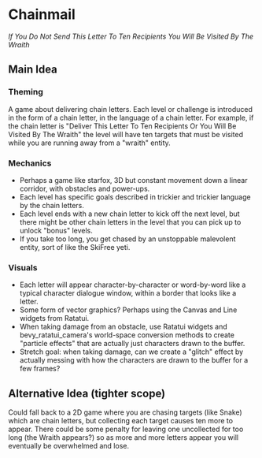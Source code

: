# Chainmail

_If You Do Not Send This Letter To Ten Recipients You Will Be Visited By The Wraith_

## Main Idea

### Theming
A game about delivering chain letters. Each level or challenge is introduced in
the form of a chain letter, in the language of a chain letter. For example, if
the chain letter is "Deliver This Letter To Ten Recipients Or You Will Be
Visited By The Wraith" the level will have ten targets that must be visited
while you are running away from a "wraith" entity.

### Mechanics
- Perhaps a game like starfox, 3D but constant movement down a linear corridor,
  with obstacles and power-ups.
- Each level has specific goals described in trickier and trickier language by
  the chain letters.
- Each level ends with a new chain letter to kick off the next level, but there
  might be other chain letters in the level that you can pick up to unlock
  "bonus" levels.
- If you take too long, you get chased by an unstoppable malevolent entity,
  sort of like the SkiFree yeti.

### Visuals
- Each letter will appear character-by-character or word-by-word like a typical
  character dialogue window, within a border that looks like a letter.
- Some form of vector graphics? Perhaps using the Canvas and Line widgets from
  Ratatui.
- When taking damage from an obstacle, use Ratatui widgets and
  bevy_ratatui_camera's world-space conversion methods to create "particle
  effects" that are actually just characters drawn to the buffer.
- Stretch goal: when taking damage, can we create a "glitch" effect by actually
  messing with how the characters are drawn to the buffer for a few frames?


## Alternative Idea (tighter scope)

Could fall back to a 2D game where you are chasing targets (like Snake) which
are chain letters, but collecting each target causes ten more to appear. There
could be some penalty for leaving one uncollected for too long (the Wraith
appears?) so as more and more letters appear you will eventually be overwhelmed
and lose.
